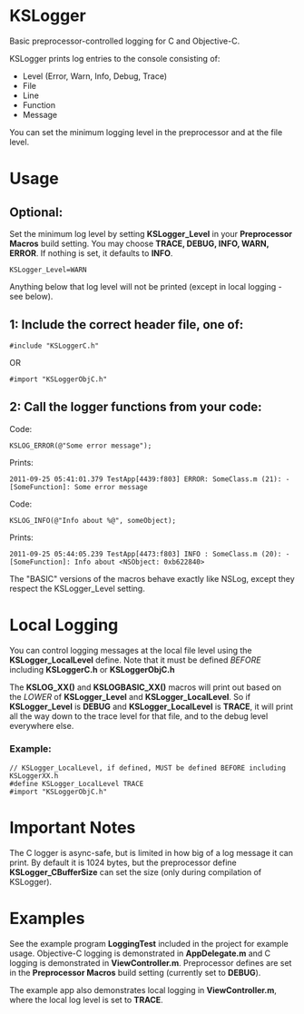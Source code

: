 KSLogger
========

Basic preprocessor-controlled logging for C and Objective-C.

KSLogger prints log entries to the console consisting of:

* Level (Error, Warn, Info, Debug, Trace)
* File
* Line
* Function
* Message

You can set the minimum logging level in the preprocessor and at the file level.


Usage
=====

Optional:
--------

Set the minimum log level by setting **KSLogger_Level** in your
**Preprocessor Macros** build setting.
You may choose **TRACE, DEBUG, INFO, WARN, ERROR**. If nothing is set, it
defaults to **INFO**.

    KSLogger_Level=WARN

Anything below that log level will not be printed
(except in local logging - see below).


1: Include the correct header file, one of:
------------------------------------------

    #include "KSLoggerC.h"

OR

    #import "KSLoggerObjC.h"


2: Call the logger functions from your code:
-------------------------------------------

Code:

    KSLOG_ERROR(@"Some error message");

Prints:

    2011-09-25 05:41:01.379 TestApp[4439:f803] ERROR: SomeClass.m (21): -[SomeFunction]: Some error message 


Code:

    KSLOG_INFO(@"Info about %@", someObject);

Prints:

    2011-09-25 05:44:05.239 TestApp[4473:f803] INFO : SomeClass.m (20): -[SomeFunction]: Info about <NSObject: 0xb622840>


The "BASIC" versions of the macros behave exactly like NSLog, except they
respect the KSLogger_Level setting.


Local Logging
=============

You can control logging messages at the local file level using the
**KSLogger\_LocalLevel** define. Note that it must be defined _BEFORE_ including
**KSLoggerC.h** or **KSLoggerObjC.h**

The **KSLOG\_XX()** and **KSLOGBASIC\_XX()** macros will print out based on the
_LOWER_ of **KSLogger\_Level** and **KSLogger\_LocalLevel**. So if
**KSLogger\_Level** is **DEBUG** and **KSLogger\_LocalLevel** is **TRACE**, it
will print all the way down to the trace level for that file, and to the debug
level everywhere else.

### Example:

    // KSLogger_LocalLevel, if defined, MUST be defined BEFORE including KSLoggerXX.h
    #define KSLogger_LocalLevel TRACE
    #import "KSLoggerObjC.h"


Important Notes
===============

The C logger is async-safe, but is limited in how big of a log message it can
print. By default it is 1024 bytes, but the preprocessor define
**KSLogger_CBufferSize** can set the size (only during compilation of KSLogger).


Examples
========

See the example program **LoggingTest** included in the project for example
usage. Objective-C logging is demonstrated in **AppDelegate.m** and C logging
is demonstrated in **ViewController.m**. Preprocessor defines are set in the
**Preprocessor Macros** build setting (currently set to **DEBUG**).

The example app also demonstrates local logging in **ViewController.m**, where
the local log level is set to **TRACE**.

